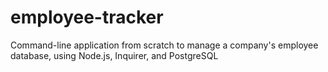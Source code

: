# employee-tracker
Command-line application from scratch to manage a company's employee database, using Node.js, Inquirer, and PostgreSQL
